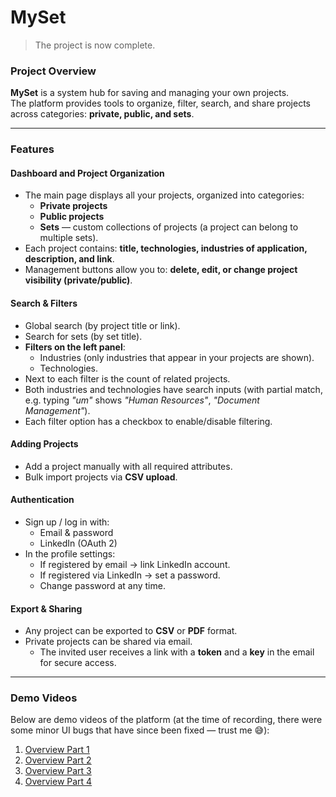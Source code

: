 # MySet

> The project is now complete.

### Project Overview
**MySet** is a system hub for saving and managing your own projects.  
The platform provides tools to organize, filter, search, and share projects across categories: **private, public, and sets**.  

---

### Features

#### Dashboard and Project Organization
- The main page displays all your projects, organized into categories:  
  - **Private projects**  
  - **Public projects**  
  - **Sets** — custom collections of projects (a project can belong to multiple sets).  
- Each project contains: **title, technologies, industries of application, description, and link**.  
- Management buttons allow you to: **delete, edit, or change project visibility (private/public)**.  

#### Search & Filters
- Global search (by project title or link).  
- Search for sets (by set title).  
- **Filters on the left panel**:  
  - Industries (only industries that appear in your projects are shown).  
  - Technologies.  
- Next to each filter is the count of related projects.  
- Both industries and technologies have search inputs (with partial match, e.g. typing *"um"* shows *"Human Resources"*, *"Document Management"*).  
- Each filter option has a checkbox to enable/disable filtering.  

#### Adding Projects
- Add a project manually with all required attributes.  
- Bulk import projects via **CSV upload**.  

#### Authentication
- Sign up / log in with:  
  - Email & password  
  - LinkedIn (OAuth 2)  
- In the profile settings:  
  - If registered by email → link LinkedIn account.  
  - If registered via LinkedIn → set a password.  
  - Change password at any time.  

#### Export & Sharing
- Any project can be exported to **CSV** or **PDF** format.  
- Private projects can be shared via email.  
  - The invited user receives a link with a **token** and a **key** in the email for secure access.  

---

### Demo Videos
Below are demo videos of the platform (at the time of recording, there were some minor UI bugs that have since been fixed — trust me 😅):  

1. [Overview Part 1](https://drive.google.com/uc?export=view&id=1Mh4cUgBXo89twYR0PMNxtUDBezq4ckKM)  
2. [Overview Part 2](https://drive.google.com/uc?export=view&id=1RNdEG_8QPes2F4tIr0OFYXDvFP7cWYqH)  
3. [Overview Part 3](https://drive.google.com/uc?export=view&id=1RZQHklk8qgWBXN0r8gLIVyIluMVrvj-X)  
4. [Overview Part 4](https://drive.google.com/uc?export=view&id=1xhwX1WP6hPId8SrKaBw2I36VeJlpKxbe)  
